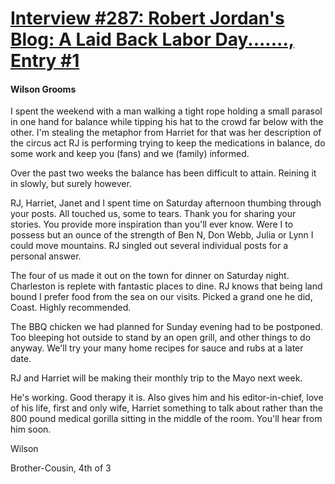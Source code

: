 # [Interview #287: Robert Jordan's Blog: A Laid Back Labor Day......., Entry #1](https://www.theoryland.com/intvmain.php?i=287#1)

#### Wilson Grooms

I spent the weekend with a man walking a tight rope holding a small parasol in one hand for balance while tipping his hat to the crowd far below with the other. I'm stealing the metaphor from Harriet for that was her description of the circus act RJ is performing trying to keep the medications in balance, do some work and keep you (fans) and we (family) informed.

Over the past two weeks the balance has been difficult to attain. Reining it in slowly, but surely however.

RJ, Harriet, Janet and I spent time on Saturday afternoon thumbing through your posts. All touched us, some to tears. Thank you for sharing your stories. You provide more inspiration than you'll ever know. Were I to possess but an ounce of the strength of Ben N, Don Webb, Julia or Lynn I could move mountains. RJ singled out several individual posts for a personal answer.

The four of us made it out on the town for dinner on Saturday night. Charleston is replete with fantastic places to dine. RJ knows that being land bound I prefer food from the sea on our visits. Picked a grand one he did, Coast. Highly recommended.

The BBQ chicken we had planned for Sunday evening had to be postponed. Too bleeping hot outside to stand by an open grill, and other things to do anyway. We'll try your many home recipes for sauce and rubs at a later date.

RJ and Harriet will be making their monthly trip to the Mayo next week.

He's working. Good therapy it is. Also gives him and his editor-in-chief, love of his life, first and only wife, Harriet something to talk about rather than the 800 pound medical gorilla sitting in the middle of the room. You'll hear from him soon.

Wilson
  
Brother-Cousin, 4th of 3

